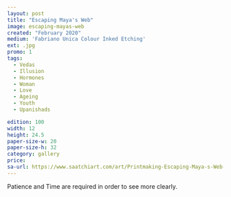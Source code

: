 ```yaml
---
layout: post
title: "Escaping Maya's Web"
image: escaping-mayas-web
created: "February 2020"
medium: 'Fabriano Unica Colour Inked Etching'
ext: .jpg
promo: 1
tags:
  - Vedas
  - Illusion
  - Hormones
  - Woman
  - Love
  - Ageing
  - Youth
  - Upanishads

edition: 100
width: 12
height: 24.5
paper-size-w: 20
paper-size-h: 32
category: gallery
price: 
sa-url: https://www.saatchiart.com/art/Printmaking-Escaping-Maya-s-Web-Limited-Edition-of-100/19454/7271993/view
---
```


Patience and Time are required in order to see more clearly.